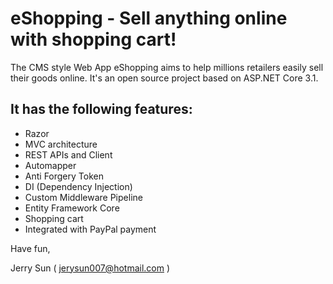 # eShopping - Sell anything online with shopping cart!

The CMS style Web App eShopping aims to help millions retailers easily sell their goods online. It's an open source project based on ASP.NET Core 3.1.

## It has the following features:
- Razor
- MVC architecture
- REST APIs and Client
- Automapper
- Anti Forgery Token
- DI (Dependency Injection)
- Custom Middleware Pipeline
- Entity Framework Core
- Shopping cart
- Integrated with PayPal payment

Have fun,

Jerry Sun ( jerysun007@hotmail.com )